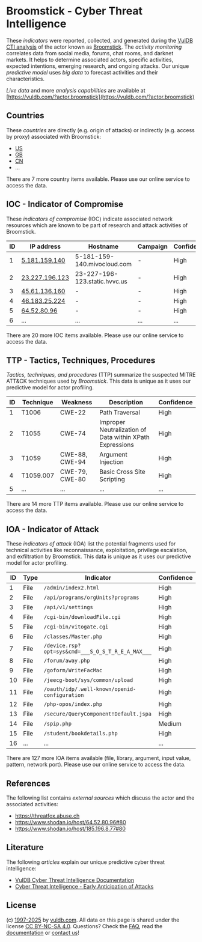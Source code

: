 # Broomstick - Cyber Threat Intelligence

These _indicators_ were reported, collected, and generated during the [VulDB CTI analysis](https://vuldb.com/?kb.cti) of the actor known as [Broomstick](https://vuldb.com/?actor.broomstick). The _activity monitoring_ correlates data from social media, forums, chat rooms, and darknet markets. It helps to determine associated actors, specific activities, expected intentions, emerging research, and ongoing attacks. Our unique _predictive model_ uses _big data_ to forecast activities and their characteristics.

_Live data_ and more _analysis capabilities_ are available at [https://vuldb.com/?actor.broomstick](https://vuldb.com/?actor.broomstick)

## Countries

These _countries_ are directly (e.g. origin of attacks) or indirectly (e.g. access by proxy) associated with Broomstick:

* [US](https://vuldb.com/?country.us)
* [GB](https://vuldb.com/?country.gb)
* [CN](https://vuldb.com/?country.cn)
* ...

There are 7 more country items available. Please use our online service to access the data.

## IOC - Indicator of Compromise

These _indicators of compromise_ (IOC) indicate associated network resources which are known to be part of research and attack activities of Broomstick.

ID | IP address | Hostname | Campaign | Confidence
-- | ---------- | -------- | -------- | ----------
1 | [5.181.159.140](https://vuldb.com/?ip.5.181.159.140) | 5-181-159-140.mivocloud.com | - | High
2 | [23.227.196.123](https://vuldb.com/?ip.23.227.196.123) | 23-227-196-123.static.hvvc.us | - | High
3 | [45.61.136.160](https://vuldb.com/?ip.45.61.136.160) | - | - | High
4 | [46.183.25.224](https://vuldb.com/?ip.46.183.25.224) | - | - | High
5 | [64.52.80.96](https://vuldb.com/?ip.64.52.80.96) | - | - | High
6 | ... | ... | ... | ...

There are 20 more IOC items available. Please use our online service to access the data.

## TTP - Tactics, Techniques, Procedures

_Tactics, techniques, and procedures_ (TTP) summarize the suspected MITRE ATT&CK techniques used by _Broomstick_. This data is unique as it uses our predictive model for actor profiling.

ID | Technique | Weakness | Description | Confidence
-- | --------- | -------- | ----------- | ----------
1 | T1006 | CWE-22 | Path Traversal | High
2 | T1055 | CWE-74 | Improper Neutralization of Data within XPath Expressions | High
3 | T1059 | CWE-88, CWE-94 | Argument Injection | High
4 | T1059.007 | CWE-79, CWE-80 | Basic Cross Site Scripting | High
5 | ... | ... | ... | ...

There are 14 more TTP items available. Please use our online service to access the data.

## IOA - Indicator of Attack

These _indicators of attack_ (IOA) list the potential fragments used for technical activities like reconnaissance, exploitation, privilege escalation, and exfiltration by Broomstick. This data is unique as it uses our predictive model for actor profiling.

ID | Type | Indicator | Confidence
-- | ---- | --------- | ----------
1 | File | `/admin/index2.html` | High
2 | File | `/api/programs/orgUnits?programs` | High
3 | File | `/api/v1/settings` | High
4 | File | `/cgi-bin/downloadFile.cgi` | High
5 | File | `/cgi-bin/vitogate.cgi` | High
6 | File | `/classes/Master.php` | High
7 | File | `/device.rsp?opt=sys&cmd=___S_O_S_T_R_E_A_MAX___` | High
8 | File | `/forum/away.php` | High
9 | File | `/goform/WriteFacMac` | High
10 | File | `/jeecg-boot/sys/common/upload` | High
11 | File | `/oauth/idp/.well-known/openid-configuration` | High
12 | File | `/php-opos/index.php` | High
13 | File | `/secure/QueryComponent!Default.jspa` | High
14 | File | `/spip.php` | Medium
15 | File | `/student/bookdetails.php` | High
16 | ... | ... | ...

There are 127 more IOA items available (file, library, argument, input value, pattern, network port). Please use our online service to access the data.

## References

The following list contains _external sources_ which discuss the actor and the associated activities:

* https://threatfox.abuse.ch
* https://www.shodan.io/host/64.52.80.96#80
* https://www.shodan.io/host/185.196.8.77#80

## Literature

The following _articles_ explain our unique predictive cyber threat intelligence:

* [VulDB Cyber Threat Intelligence Documentation](https://vuldb.com/?kb.cti)
* [Cyber Threat Intelligence - Early Anticipation of Attacks](https://www.scip.ch/en/?labs.20201022)

## License

(c) [1997-2025](https://vuldb.com/?kb.changelog) by [vuldb.com](https://vuldb.com/?kb.about). All data on this page is shared under the license [CC BY-NC-SA 4.0](https://creativecommons.org/licenses/by-nc-sa/4.0/). Questions? Check the [FAQ](https://vuldb.com/?kb.faq), read the [documentation](https://vuldb.com/?kb) or [contact us](https://vuldb.com/?contact)!
